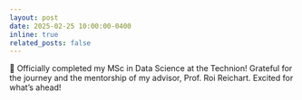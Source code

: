 ```yaml
---
layout: post
date: 2025-02-25 10:00:00-0400
inline: true
related_posts: false
---
```


🎉 Officially completed my MSc in Data Science at the Technion! Grateful for the journey and the mentorship of my advisor, Prof. Roi Reichart. Excited for what’s ahead!




